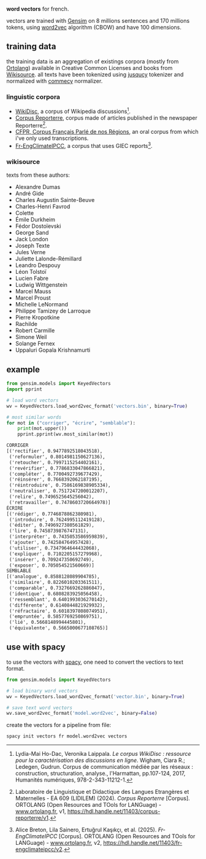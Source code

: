 __word vectors__ for french.

vectors are trained with [Gensim](https://radimrehurek.com/gensim/) on 8 millions sentences and 170 millions tokens, using [word2vec](https://radimrehurek.com/gensim/models/word2vec.html) algorithm (CBOW) and have 100 dimensions.

training data
-------------

the training data is an aggregation of existings corpora (mostly from [Ortolang](https://www.ortolang.fr/fr/accueil/)) available in Creative Common Licenses and books from [Wikisource](https://fr.wikisource.org/wiki/Wikisource:Accueil). all texts have been tokenized using [jusqucy](https://github.com/thjbdvlt/jusquci) tokenizer and normalized with [commecy](https://github.com/thjbdvlt/commecy) normalizer.

### linguistic corpora

- [WikiDisc](https://www.ortolang.fr/market/corpora/wikidisc), a corpus of Wikipedia discussions[^1].
- [Corpus Reporterre](https://www.ortolang.fr/market/corpora/corpus-reporterre), corpus made of articles published in the newspaper Reporterre[^3].
- [CFPR, Corpus Français Parlé de nos Régions](https://cfpr.huma-num.fr/), an oral corpus from which i've only used transcriptions.
- [Fr-EngClimateIPCC](https://www.ortolang.fr/market/corpora/fr-engclimateipcc?lang=en), a corpus that uses GIEC reports[^Climate].


[^1]: Lydia-Mai Ho-Dac, Veronika Laippala. _Le corpus WikiDisc : ressource pour la caractérisation des discussions en ligne_. Wigham, Ciara R.; Ledegen, Gudrun. Corpus de communication médiée par les réseaux : construction, structuration, analyse., l'Harmattan, pp.107-124, 2017, Humanités numériques, 978-2-343-11212-1. 

[^3]: Laboratoire de Linguistique et Didactique des Langues Etrangères et Maternelles - EA 609 (LIDILEM) (2024). _Corpus Reporterre_ [Corpus]. ORTOLANG (Open Resources and TOols for LANGuage) - www.ortolang.fr, v1, https://hdl.handle.net/11403/corpus-reporterre/v1. 

[^Climate]: Alice Breton, Lila Sainero, Ertuğrul Kaşıkçı, et al. (2025). *Fr-EngClimateIPCC* [Corpus]. ORTOLANG (Open Resources and TOols for LANGuage) - www.ortolang.fr, v2, https://hdl.handle.net/11403/fr-engclimateipcc/v2.

### wikisource

texts from these authors:

 - Alexandre Dumas
 - André Gide
 - Charles Augustin Sainte-Beuve
 - Charles-Henri Favrod
 - Colette
 - Émile Durkheim
 - Fédor Dostoïevski
 - George Sand
 - Jack London
 - Joseph Texte
 - Jules Verne
 - Juliette Lalonde-Rémillard
 - Leandro Despouy
 - Léon Tolstoï
 - Lucien Fabre
 - Ludwig Wittgenstein
 - Marcel Mauss
 - Marcel Proust
 - Michelle LeNormand
 - Philippe Tamizey de Larroque
 - Pierre Kropotkine
 - Rachilde
 - Robert Carmille
 - Simone Weil
 - Solange Fernex
 - Uppaluri Gopala Krishnamurti

example
-------

```python
from gensim.models import KeyedVectors
import pprint

# load word vectors
wv = KeyedVectors.load_word2vec_format('vectors.bin', binary=True)

# most similar words
for mot in ("corriger", "écrire", "semblable"):
    print(mot.upper())
    pprint.pprint(wv.most_similar(mot))
```
```txt
CORRIGER
[('rectifier', 0.9477892518043518),
 ('reformuler', 0.8014981150627136),
 ('retoucher', 0.7997115254402161),
 ('revérifier', 0.7786833047866821),
 ('compléter', 0.7700492739677429),
 ('réinsérer', 0.7668392062187195),
 ('réintroduire', 0.7586169838905334),
 ('neutraliser', 0.7517247200012207),
 ('relire', 0.7496525645256042),
 ('retravailler', 0.7478603720664978)]
ÉCRIRE
[('rédiger', 0.7746878862380981),
 ('introduire', 0.7624995112419128),
 ('éditer', 0.7496927380561829),
 ('lire', 0.7458739876747131),
 ('interpréter', 0.7435053586959839),
 ('ajouter', 0.742584764957428),
 ('utiliser', 0.7347964644432068),
 ('expliquer', 0.7102205157279968),
 ('insérer', 0.709247350692749),
 ('exposer', 0.705054521560669)]
SEMBLABLE
[('analogue', 0.8588128089904785),
 ('similaire', 0.8226010203361511),
 ('comparable', 0.7327669262886047),
 ('identique', 0.6808283925056458),
 ('ressemblant', 0.6401993036270142),
 ('différente', 0.6140844821929932),
 ('réfractaire', 0.6018397808074951),
 ('empruntée', 0.5857769250869751),
 ('lié', 0.5668148994445801),
 ('équivalente', 0.5665000677108765)]
```

use with spacy
--------------

to use the vectors with [spacy](https://spacy.io/), one need to convert the vectiors to text format.

```python
from gensim.models import KeyedVectors

# load binary word vectors
wv = KeyedVectors.load_word2vec_format('vector.bin', binary=True)

# save text word vectors
wv.save_word2vec_format('model.word2vec', binary=False)
```

create the vectors for a pipeline from file:

```bash
spacy init vectors fr model.word2vec vectors
```
